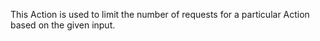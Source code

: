 This Action is used to limit the number of requests for a particular Action based on the given input.
